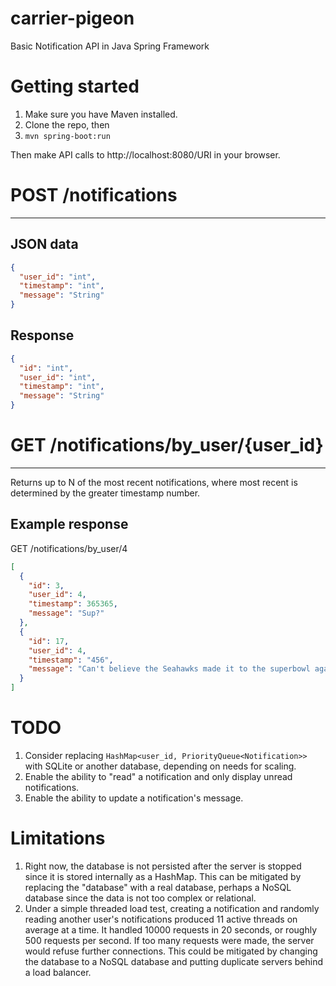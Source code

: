 # carrier-pigeon
Basic Notification API in Java Spring Framework

# Getting started
1. Make sure you have Maven installed.
2. Clone the repo, then
3. `mvn spring-boot:run`

Then make API calls to http://localhost:8080/URI in your browser.

# POST /notifications
---
## JSON data
```json
{ 
  "user_id": "int",
  "timestamp": "int",
  "message": "String"
}
```
## Response
```json
{
  "id": "int",
  "user_id": "int",
  "timestamp": "int",
  "message": "String"
}
```

# GET /notifications/by_user/{user_id}
---
Returns up to N of the most recent notifications, where most recent is determined by the greater timestamp number.
## Example response
GET /notifications/by_user/4
```json
[
  {
    "id": 3,
    "user_id": 4,
    "timestamp": 365365,
    "message": "Sup?"
  },
  {
    "id": 17,
    "user_id": 4,
    "timestamp": "456",
    "message": "Can't believe the Seahawks made it to the superbowl again :o"
  }
]
```

# TODO

1. Consider replacing `HashMap<user_id, PriorityQueue<Notification>>` with SQLite or another database, depending on needs for scaling.
2. Enable the ability to "read" a notification and only display unread notifications.
3. Enable the ability to update a notification's message.

# Limitations

1. Right now, the database is not persisted after the server is stopped since it is stored internally as a HashMap. This can be mitigated by replacing the "database" with a real database, perhaps a NoSQL database since the data is not too complex or relational.
2. Under a simple threaded load test, creating a notification and randomly reading another user's notifications produced 11 active threads on average at a time. It handled 10000 requests in 20 seconds, or roughly 500 requests per second. If too many requests were made, the server would refuse further connections. This could be mitigated by changing the database to a NoSQL database and putting duplicate servers behind a load balancer.
